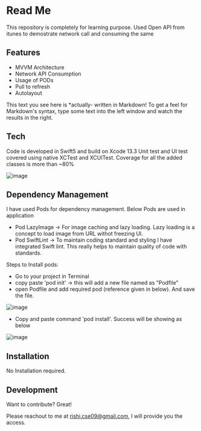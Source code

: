 # Read Me

This repository is completely for learning purpose. Used Open API from itunes to demostrate network call and consuming the same


## Features

- MVVM Architecture
- Network API Consumption
- Usage of PODs
- Pull to refresh
- Autolayout


This text you see here is *actually- written in Markdown! To get a feel
for Markdown's syntax, type some text into the left window and
watch the results in the right.

## Tech

Code is developed in Swift5 and build on Xcode 13.3
Unit test and UI test covered using native XCTest and XCUITest. Coverage for all the added classes is more than ~80%

![image](https://user-images.githubusercontent.com/61456703/160666124-1aa7b1cc-5822-469b-a169-ef9a91d8a1d4.png)


## Dependency Management
I have used Pods for dependency management. Below Pods are used in application
- Pod LazyImage -> For image caching and lazy loading. Lazy loading is a concept to load image from URL withot freezing UI.
- Pod SwiftLint -> To maintain coding standard and styling I have integrated Swift lint. This really helps to maintain quality of code with standards.

Steps to Install pods:
- Go to your project in Terminal
- copy paste 'pod init' -> this will add a new file named as "Podfile"
- open Podfile and add required pod (reference given in below). And save the file.

![image](https://user-images.githubusercontent.com/61456703/160667386-842979dd-c166-4984-9f9d-708fee1f808a.png)


- Copy and paste command 'pod install'. Success will be showing as below 

![image](https://user-images.githubusercontent.com/61456703/160667490-36222690-89fd-46ff-92f4-c5b6d8fd1d9b.png)


## Installation
No Installation required.

## Development

Want to contribute? Great!

Please reachout to me at rishi.cse09@gmail.com, I will provide you the access. 
